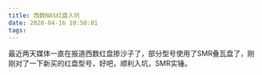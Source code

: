 ```yaml
---
title: 西数NAS红盘入坑
date: 2020-04-16 10:50:01
tags:
---
```






最近两天媒体一直在报道西数红盘掺沙子了，部分型号使用了SMR叠瓦盘了，刚刚对了一下新买的红盘型号，好吧，顺利入坑，SMR实锤。